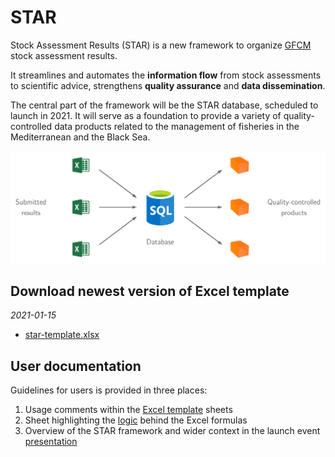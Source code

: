 # STAR

Stock Assessment Results (STAR) is a new framework to organize
[GFCM](http://www.fao.org/gfcm/en/) stock assessment results.

It streamlines and automates the **information flow** from stock assessments to
scientific advice, strengthens **quality assurance** and **data dissemination**.

The central part of the framework will be the STAR database, scheduled to launch
in 2021. It will serve as a foundation to provide a variety of
quality-controlled data products related to the management of fisheries in the
Mediterranean and the Black Sea.

<a href="#star"><img src="diagram.png" width="800"></a>

## Download newest version of Excel template

*2021-01-15*

* [star-template.xlsx](https://github.com/gfcm/star/releases/download/2021-01-15/star_template.xlsx)

## User documentation

Guidelines for users is provided in three places:

1. Usage comments within the
   [Excel template](https://github.com/gfcm/star/raw/main/star_template.xlsx)
   sheets
2. Sheet highlighting the [logic](logic.pdf) behind the Excel formulas
3. Overview of the STAR framework and wider context in the launch event
   [presentation](2021_01_18_launch_event.pdf)
